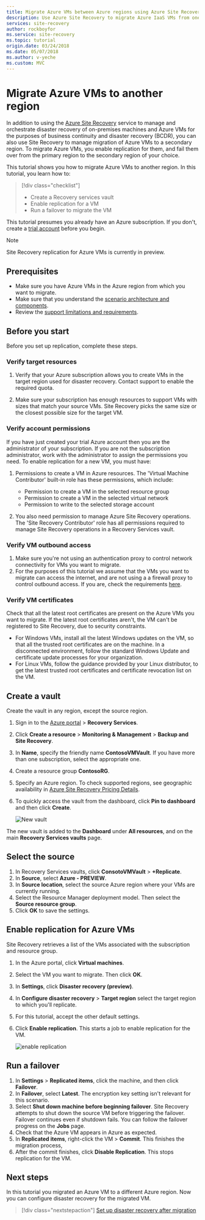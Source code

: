 ```yaml
---
title: Migrate Azure VMs between Azure regions using Azure Site Recovery | Azure
description: Use Azure Site Recovery to migrate Azure IaaS VMs from one Azure region to another.
services: site-recovery
author: rockboyfor
ms.service: site-recovery
ms.topic: tutorial
origin.date: 03/24/2018
ms.date: 05/07/2018
ms.author: v-yeche
ms.custom: MVC
---
```


# Migrate Azure VMs to another region

In addition to using the [Azure Site Recovery](site-recovery-overview.md) service to manage and orchestrate disaster recovery of on-premises machines and Azure VMs for the purposes of business continuity and disaster recovery (BCDR), you can also use Site Recovery to manage migration of Azure VMs to a secondary region. To migrate Azure VMs, you enable replication for them, and fail them over from the primary region to the secondary region of your choice.

This tutorial shows you how to migrate Azure VMs to another region. In this tutorial, you learn how to:

> [!div class="checklist"]
> * Create a Recovery services vault
> * Enable replication for a VM
> * Run a failover to migrate the VM

This tutorial presumes you already have an Azure subscription. If you don't, create a [trial account](https://www.azure.cn/pricing/1rmb-trial/) before you begin.

>[!NOTE]
>
> Site Recovery replication for Azure VMs is currently in preview.

## Prerequisites

- Make sure you have Azure VMs in the Azure region from which you want to migrate.
- Make sure that you understand the [scenario architecture and components](azure-to-azure-architecture.md).
- Review the [support limitations and requirements](azure-to-azure-support-matrix.md).

## Before you start

Before you set up replication, complete these steps.

### Verify target resources

1. Verify that your Azure subscription allows you to create VMs in the target region used for disaster recovery. Contact support to enable the required quota.

2. Make sure your subscription has enough resources to support VMs with sizes that match your source VMs. Site Recovery picks the same size or the closest possible size for the target VM.

### Verify account permissions

If you have just created your trial Azure account then you are the administrator of your subscription. If you are not the subscription administrator, work with the administrator to assign the permissions you need. To enable replication for a new VM, you must have:

1. Permissions to create a VM in Azure resources. The 'Virtual Machine Contributor' built-in role has these permissions, which include:
    - Permission to create a VM in the selected resource group
    - Permission to create a VM in the selected virtual network
    - Permission to write to the selected storage account

2. You also need permission to manage Azure Site Recovery operations. The 'Site Recovery Contributor' role has all permissions required to manage Site Recovery operations in a Recovery Services vault.

### Verify VM outbound access

1. Make sure you're not using an authentication proxy to control network connectivity for VMs you want to migrate. 
2. For the purposes of this tutorial we assume that the VMs you want to migrate can access the internet, and are not using a a firewall proxy to control outbound access. If you are, check the requirements [here](azure-to-azure-tutorial-enable-replication.md#configure-outbound-network-connectivity).

### Verify VM certificates

Check that all the latest root certificates are present on the Azure VMs you want to migrate. If the latest root certificates aren't, the VM can't be registered to Site
Recovery, due to security constraints.

- For Windows VMs, install all the latest Windows updates on the VM, so that all the trusted root certificates are on the machine. In a disconnected environment, follow the standard Windows Update and certificate update processes for your organization.
- For Linux VMs, follow the guidance provided by your Linux distributor, to get the latest trusted root certificates and certificate revocation list on the VM.

## Create a vault

Create the vault in any region, except the source region.

1. Sign in to the [Azure portal](https://portal.azure.cn) > **Recovery Services**.
2. Click **Create a resource** > **Monitoring & Management** > **Backup and Site Recovery**.
3. In **Name**, specify the friendly name **ContosoVMVault**. If you have more than one
   subscription, select the appropriate one.
4. Create a resource group **ContosoRG**.
5. Specify an Azure region. To check supported regions, see geographic availability in [Azure Site Recovery Pricing Details](https://www.azure.cn/pricing/details/site-recovery/).
6. To quickly access the vault from the dashboard, click **Pin to dashboard** and then click **Create**.

   ![New vault](./media/tutorial-migrate-azure-to-azure/azure-to-azure-vault.png)

The new vault is added to the **Dashboard** under **All resources**, and on the main **Recovery Services vaults** page.

## Select the source

1. In Recovery Services vaults, click **ConsotoVMVault** > **+Replicate**.
2. In **Source**, select **Azure - PREVIEW**.
3. In **Source location**, select the source Azure region where your VMs are currently running.
4. Select the Resource Manager deployment model. Then select the **Source resource group**.
5. Click **OK** to save the settings.

## Enable replication for Azure VMs

Site Recovery retrieves a list of the VMs associated with the subscription and resource group.

1. In the Azure portal, click **Virtual machines**.
2. Select the VM you want to migrate. Then click **OK**.
3. In **Settings**, click **Disaster recovery (preview)**.
4. In **Configure disaster recovery** > **Target region** select the target region to which you'll replicate.
5. For this tutorial, accept the other default settings.
6. Click **Enable replication**. This starts a job to enable replication for the VM.

    ![enable replication](media/tutorial-migrate-azure-to-azure/settings.png)

## Run a failover

1. In **Settings** > **Replicated items**, click the machine, and then click **Failover**.
2. In **Failover**, select **Latest**. The encryption key setting isn't relevant for this scenario.
3. Select **Shut down machine before beginning failover**. Site Recovery attempts to shut down the source VM before triggering the failover. Failover continues even if shutdown fails. You can follow the failover progress on the **Jobs** page.
4. Check that the Azure VM appears in Azure as expected.
5. In **Replicated items**, right-click the VM > **Commit**. This finishes the migration process,
6. After the commit finishes, click **Disable Replication**.  This stops replication for the VM.

## Next steps

In this tutorial you migrated an Azure VM to a different Azure region. Now you can configure disaster recovery for the migrated VM.

> [!div class="nextstepaction"]
> [Set up disaster recovery after migration](azure-to-azure-quickstart.md)
<!--Update_Description: update meta properties, wording update -->